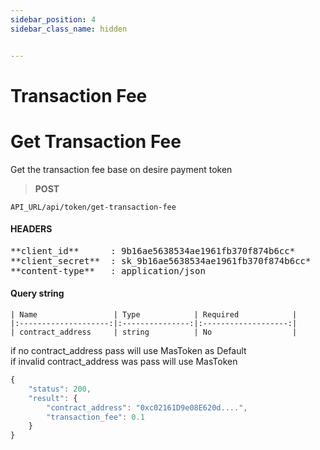 ```yaml
---
sidebar_position: 4
sidebar_class_name: hidden


---
```


# Transaction Fee

# Get Transaction Fee

Get the transaction fee base on desire payment token

>**POST** 

```
API_URL/api/token/get-transaction-fee
```
#### HEADERS

<pre>
**client_id**      : 9b16ae5638534ae1961fb370f874b6cc*
**client_secret**  : sk_9b16ae5638534ae1961fb370f874b6cc* 
**content-type**   : application/json
</pre>

#### Query string
    | Name                 | Type            | Required            |
    |:--------------------:|:---------------:|:-------------------:|
    | contract_address     | string          | No                  |

if no contract_address pass will use MasToken as Default <br/>
if invalid contract_address was pass will use MasToken

```js title="Sample result"
{
    "status": 200,
    "result": {
        "contract_address": "0xc02161D9e08E620d....",
        "transaction_fee": 0.1
    }
}
```

<br/>
